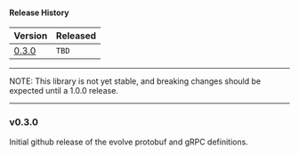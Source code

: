 #### Release History

| Version | Released |
| --- | --- |
| [0.3.0](#v030) | `TBD` |

---

NOTE: This library is not yet stable, and breaking changes should be expected until
a 1.0.0 release.

---

### v0.3.0

Initial github release of the evolve protobuf and gRPC definitions.